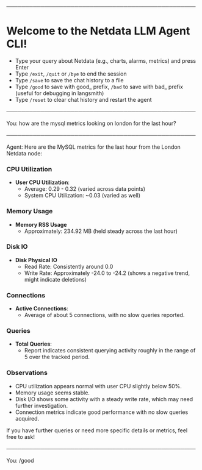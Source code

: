 ──────────────────────────────────────────────────  

# Welcome to the Netdata LLM Agent CLI!

- Type your query about Netdata (e.g., charts, alarms, metrics) and press Enter
- Type `/exit`, `/quit` or `/bye` to end the session
- Type `/save` to save the chat history to a file
- Type `/good` to save with good_ prefix, `/bad` to save with bad_ prefix (useful for debugging in langsmith)
- Type `/reset` to clear chat history and restart the agent


──────────────────────────────────────────────────  

You: how are the mysql metrics looking on london for the last hour?


──────────────────────────────────────────────────  

Agent: Here are the MySQL metrics for the last hour from the London Netdata node:

### CPU Utilization
- **User CPU Utilization**:
  - Average: 0.29 - 0.32 (varied across data points)
  - System CPU Utilization: ~0.03 (varied as well)

### Memory Usage
- **Memory RSS Usage**
  - Approximately: 234.92 MB (held steady across the last hour)

### Disk IO
- **Disk Physical IO**
  - Read Rate: Consistently around 0.0
  - Write Rate: Approximately -24.0 to -24.2 (shows a negative trend, might indicate deletions)

### Connections
- **Active Connections**:
  - Average of about 5 connections, with no slow queries reported.

### Queries
- **Total Queries**:
  - Report indicates consistent querying activity roughly in the range of 5 over the tracked period.

### Observations
- CPU utilization appears normal with user CPU slightly below 50%.
- Memory usage seems stable.
- Disk I/O shows some activity with a steady write rate, which may need further investigation.
- Connection metrics indicate good performance with no slow queries acquired.

If you have further queries or need more specific details or metrics, feel free to ask!


──────────────────────────────────────────────────  

You: /good


